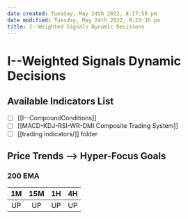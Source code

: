```yaml
---
date created: Tuesday, May 24th 2022, 8:17:55 pm
date modified: Tuesday, May 24th 2022, 8:23:36 pm
title: I--Weighted Signals Dynamic Decisions
---
```


# I--Weighted Signals Dynamic Decisions

## Available Indicators List
- [ ] [[I--CompoundConditions]]
- [ ] [[MACD-KDJ-RSI-WR-DMI Composite Trading System]]
- [ ] [[trading indicators/]] folder

## Price Trends --> Hyper-Focus Goals

### 200 EMA
| 1M | 15M | 1H | 4H |
|:---:|:---:|:---:|:---:|
| UP | UP | UP | UP |

